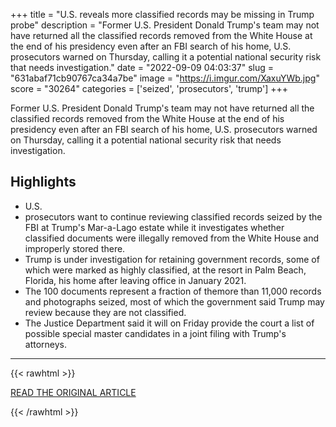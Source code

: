 +++
title = "U.S. reveals more classified records may be missing in Trump probe"
description = "Former U.S. President Donald Trump's team may not have returned all the classified records removed from the White House at the end of his presidency even after an FBI search of his home, U.S. prosecutors warned on Thursday, calling it a potential national security risk that needs investigation."
date = "2022-09-09 04:03:37"
slug = "631abaf71cb90767ca34a7be"
image = "https://i.imgur.com/XaxuYWb.jpg"
score = "30264"
categories = ['seized', 'prosecutors', 'trump']
+++

Former U.S. President Donald Trump's team may not have returned all the classified records removed from the White House at the end of his presidency even after an FBI search of his home, U.S. prosecutors warned on Thursday, calling it a potential national security risk that needs investigation.

## Highlights

- U.S.
- prosecutors want to continue reviewing classified records seized by the FBI at Trump's Mar-a-Lago estate while it investigates whether classified documents were illegally removed from the White House and improperly stored there.
- Trump is under investigation for retaining government records, some of which were marked as highly classified, at the resort in Palm Beach, Florida, his home after leaving office in January 2021.
- The 100 documents represent a fraction of themore than 11,000 records and photographs seized, most of which the government said Trump may review because they are not classified.
- The Justice Department said it will on Friday provide the court a list of possible special master candidates in a joint filing with Trump's attorneys.

---

{{< rawhtml >}}
  <p class="article-category">
    <a target="_blank" href="https://www.reuters.com/legal/government/us-prosecutors-seek-judges-ok-continue-reviewing-trump-documents-2022-09-08/">READ THE ORIGINAL ARTICLE</a>
  </p>
{{< /rawhtml >}}
